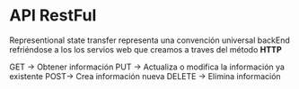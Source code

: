 # API RestFul

Representional state transfer representa una convención universal backEnd refriéndose a los los servios web que creamos a traves del método **HTTP**

GET -> Obtener información
PUT -> Actualiza o modifica la información ya existente
POST-> Crea información nueva
DELETE -> Elimina información
